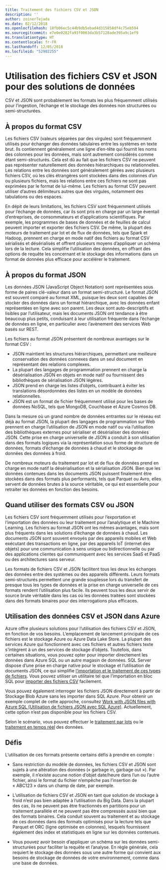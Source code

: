 ```yaml
---
title: Traitement des fichiers CSV et JSON
description: ''
author: zoinerTejada
ms.date: 02/12/2018
ms.openlocfilehash: 18fb06ec5c44b9db5ebad4d315858df4c75eb594
ms.sourcegitcommit: e7e0e0282fa93f0063da3b57128ade395a9c1ef9
ms.translationtype: HT
ms.contentlocale: fr-FR
ms.lasthandoff: 12/05/2018
ms.locfileid: "52902255"
---
```

# <a name="working-with-csv-and-json-files-for-data-solutions"></a>Utilisation des fichiers CSV et JSON pour des solutions de données

CSV et JSON sont probablement les formats les plus fréquemment utilisés pour l’ingestion, l’échange et le stockage des données non structurées ou semi-structurées. 

## <a name="about-csv-format"></a>À propos du format CSV

Les fichiers CSV (valeurs séparées par des virgules) sont fréquemment utilisés pour échanger des données tabulaires entre les systèmes en texte brut. Ils contiennent généralement une ligne d’en-tête qui fournit les noms des colonnes pour les données, mais sont autrement considérés comme étant semi-structurés. Cela est dû au fait que les fichiers CSV ne peuvent pas représenter naturellement des données hiérarchiques ou relationnelles. Les relations entre les données sont généralement gérées avec plusieurs fichiers CSV, où les clés étrangères sont stockées dans des colonnes d’un ou plusieurs fichiers, mais les relations entre ces fichiers ne sont pas exprimées par le format de lui-même. Les fichiers au format CSV peuvent utiliser d’autres délimiteurs autres que des virgules, notamment des tabulations ou des espaces.

En dépit de leurs limitations, les fichiers CSV sont fréquemment utilisés pour l’échange de données, car ils sont pris en charge par un large éventail d’entreprises, de consommateurs et d’applications scientifiques. Par exemple, les programmes de bases de données et de feuilles de calcul peuvent importer et exporter des fichiers CSV. De même, la plupart des moteurs de traitement par lot et de flux de données, tels que Spark et Hadoop, prennent en charge en mode natif des fichiers au format CSV sérialisés et désérialisés et offrent plusieurs moyens d’appliquer un schéma lors de la lecture. Cela simplifie l’utilisation des données, en offrant des options de requête les concernant et le stockage des informations dans un format de données plus efficace pour accélérer le traitement.

## <a name="about-json-format"></a>À propos du format JSON

Les données JSON (JavaScript Object Notation) sont représentées sous forme de paires clé-valeur dans un format semi-structuré. Le format JSON est souvent comparé au format XML, puisque les deux sont capables de stocker des données dans un format hiérarchique, avec les données enfant représentées en ligne avec son parent. Les deux sont auto-descriptifs et lisibles par l’utilisateur, mais les documents JSON ont tendance à être beaucoup plus petits, conduisant à leur utilisation fréquente dans l’échange de données en ligne, en particulier avec l’avènement des services Web basés sur REST. 

Les fichiers au format JSON présentent de nombreux avantages sur le format CSV :

* JSON maintient les structures hiérarchiques, permettant une meilleure conservation des données connexes dans un seul document en représentant des relations complexes.
* La plupart des langages de programmation prennent en charge la désérialisation JSON en objets en mode natif ou fournissent des bibliothèques de sérialisation JSON légères.
* JSON prend en charge les listes d’objets, contribuant à éviter les translations désordonnées des listes en un modèle de données relationnelles.
* JSON est un format de fichier fréquemment utilisé pour les bases de données NoSQL, tels que MongoDB, Couchbase et Azure Cosmos DB.

Dans la mesure où un grand nombre de données entrantes sur le réseau est déjà au format JSON, la plupart des langages de programmation sur Web prennent en charge l’utilisation de JSON en mode natif ou via l’utilisation des bibliothèques externes pour sérialiser et désérialiser des données JSON. Cette prise en charge universelle de JSON a conduit à son utilisation dans des formats logiques via la représentation sous forme de structure de données, formats d’échange de données à chaud et le stockage de données des données à froid.

De nombreux moteurs du traitement par lot et de flux de données prend en charge en mode natif la désérialisation et la sérialisation JSON. Bien que les données contenues dans les documents JSON puissent finalement être stockées dans des formats plus performants, tels que Parquet ou Avro, elles servent de données brutes à la source véritable, ce qui est essentielle pour retraiter les données en fonction des besoins.

## <a name="when-to-use-csv-or-json-formats"></a>Quand utiliser des formats CSV ou JSON

Les fichiers CSV sont fréquemment utilisés pour l’exportation et l’importation des données ou leur traitement pour l’analytique et le Machine Learning. Les fichiers au format JSON ont les mêmes avantages, mais sont plus fréquents dans les solutions d’échange de données à chaud. Les documents JSON sont souvent envoyés par des appareils mobiles et Web exécutant des transactions en ligne, par des appareils IoT (internet des objets) pour une communication à sens unique ou bidirectionnelle ou par des applications clientes qui communiquent avec les services SaaS et PaaS ou des architectures sans serveur. 

Les formats de fichiers CSV et JSON facilitent tous les deux les échanges des données entre des systèmes ou des appareils différents. Leurs formats semi-structurés permettent une grande souplesse lors du transfert de presque tous les types de données et la prise en charge universelle de ces formats rendent l’utilisation plus facile. Ils peuvent tous les deux servir de source brute véritable dans les cas où les données traitées sont stockées dans des formats binaires pour des interrogations plus efficaces. 

## <a name="working-with-csv-and-json-data-in-azure"></a>Utilisation des données CSV et JSON dans Azure

Azure offre plusieurs solutions pour l’utilisation des fichiers CSV et JSON, en fonction de vos besoins. L’emplacement de lancement principale de ces fichiers est le stockage Azure ou Azure Data Lake Store. La plupart des services Azure qui fonctionnent avec ces fichiers et autres fichiers texte s’intègrent à un des services de stockage d’objets. Toutefois, dans certaines situations, vous pouvez opter pour importer directement les données dans Azure SQL ou un autre magasin de données. SQL Server dispose d’une prise en charge native pour le stockage et l’utilisation de documents JSON, ce qui simplifie [l’importation et le traitement de ces types de fichiers](/sql/relational-databases/json/import-json-documents-into-sql-server). Vous pouvez utiliser un utilitaire tel que l’importation en bloc SQL pour [importer des fichiers CSV](/sql/relational-databases/json/import-json-documents-into-sql-server) facilement.

Vous pouvez également interroger les fichiers JSON directement à partir de Stockage Blob Azure sans les importer dans SQL Azure. Pour obtenir un exemple complet de cette approche, consultez [Work with JSON files with Azure SQL (Utilisation de fichiers JSON avec SQL Azure)](https://medium.com/@mauridb/work-with-json-files-with-azure-sql-8946f066ddd4). Actuellement, cette option n’est pas disponible pour les fichiers CSV.

Selon le scénario, vous pouvez effectuer le [traitement par lots](../big-data/batch-processing.md) ou le [traitement en temps réel](../big-data/real-time-processing.md) des données.

## <a name="challenges"></a>Défis

L’utilisation de ces formats présente certains défis à prendre en compte :

* Sans restriction du modèle de données, les fichiers CSV et JSON sont sujets à une altération des données (« garbage in, garbage out »). Par exemple, il n’existe aucune notion d’objet date/heure dans l’un ou l’autre fichier, ainsi le format du fichier n’empêche pas l’insertion de « ABC123 » dans un champ de date, par exemple.

* L’utilisation de fichiers CSV et JSON en tant que solution de stockage à froid n’est pas bien adaptée à l’utilisation du Big Data. Dans la plupart des cas, ils ne peuvent pas être fractionnés en partitions pour un traitement parallèle et ne peuvent pas être compressés aussi bien que des formats binaires. Cela conduit souvent au traitement et au stockage de ces données dans des formats optimisés pour la lecture tels que Parquet et ORC (ligne optimisée en colonnes), lesquels fournissent également des index et statistiques en ligne sur les données contenues.

* Vous pouvez avoir besoin d’appliquer un schéma sur les données semi-structurées pour faciliter la requête et l’analyse. En règle générale, cela requiert le stockage des données sous une autre forme qui convient aux besoins de stockage de données de votre environnement, comme dans une base de données.

